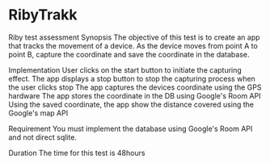 # RibyTrakk
Riby test assessment 
Synopsis
The objective of this test is to create an app that tracks the movement of a device. As the device moves from point A to point B, capture the coordinate and save the coordinate in the database.

Implementation
User clicks on the start button to initiate the capturing effect. The app displays a stop button to stop the capturing process when the user clicks stop The app captures the devices coordinate using the GPS hardware The app stores the coordinate in the DB using Google's Room API Using the saved coordinate, the app show the distance covered using the Google's map API

Requirement
You must implement the database using Google's Room API and not direct sqlite. 

Duration
The time for this test is 48hours
